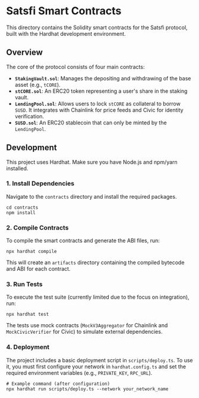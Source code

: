 # Satsfi Smart Contracts

This directory contains the Solidity smart contracts for the Satsfi protocol, built with the Hardhat development environment.

## Overview

The core of the protocol consists of four main contracts:

*   **`StakingVault.sol`**: Manages the depositing and withdrawing of the base asset (e.g., `tCORE`).
*   **`stCORE.sol`**: An ERC20 token representing a user's share in the staking vault.
*   **`LendingPool.sol`**: Allows users to lock `stCORE` as collateral to borrow `SUSD`. It integrates with Chainlink for price feeds and Civic for identity verification.
*   **`SUSD.sol`**: An ERC20 stablecoin that can only be minted by the `LendingPool`.

## Development

This project uses Hardhat. Make sure you have Node.js and npm/yarn installed.

### 1. Install Dependencies

Navigate to the `contracts` directory and install the required packages.

```shell
cd contracts
npm install
```

### 2. Compile Contracts

To compile the smart contracts and generate the ABI files, run:

```shell
npx hardhat compile
```

This will create an `artifacts` directory containing the compiled bytecode and ABI for each contract.

### 3. Run Tests

To execute the test suite (currently limited due to the focus on integration), run:

```shell
npx hardhat test
```
The tests use mock contracts (`MockV3Aggregator` for Chainlink and `MockCivicVerifier` for Civic) to simulate external dependencies.

### 4. Deployment

The project includes a basic deployment script in `scripts/deploy.ts`. To use it, you must first configure your network in `hardhat.config.ts` and set the required environment variables (e.g., `PRIVATE_KEY`, `RPC_URL`).

```shell
# Example command (after configuration)
npx hardhat run scripts/deploy.ts --network your_network_name
```
